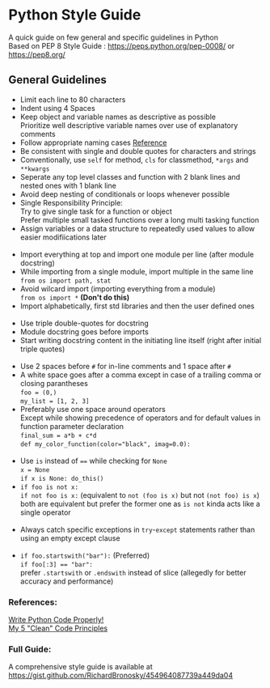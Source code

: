 # Python Style Guide
A quick guide on few general and specific guidelines in Python   
Based on PEP 8 Style Guide : https://peps.python.org/pep-0008/ or https://pep8.org/

## General Guidelines

* Limit each line to 80 characters
* Indent using 4 Spaces
* Keep object and variable names as descriptive as possible   
  Prioritize well descriptive variable names over use of explanatory comments
* Follow appropriate naming cases [Reference](https://github.com/Santosh-GS/programming-notes/blob/main/python_naming_cases.md)
* Be consistent with single and double quotes for characters and strings
* Conventionally, use `self` for method, `cls` for classmethod, `*args` and `**kwargs`
* Seperate any top level classes and function with 2 blank lines and nested ones with 1 blank line
* Avoid deep nesting of conditionals or loops whenever possible
* Single Responsibility Principle:   
  Try to give single task for a function or object   
  Prefer multiple small tasked functions over a long multi tasking function
* Assign variables or a data structure to repeatedly used values to allow easier modifiications later   
  <br>
* Import everything at top and import one module per line (after module docstring)
* While importing from a single module, import multiple in the same line  
  `from os import path, stat`
* Avoid wilcard import (importing everything from a module)  
  `from os import *` **(Don't do this)**
* Import alphabetically, first std libraries and then the user defined ones  
  <br>
* Use triple double-quotes for docstring
* Module docstring goes before imports
* Start writing docstring content in the initiating line itself (right after initial triple quotes)  
  <br>
* Use 2 spaces before `#` for in-line comments and 1 space after `#`
* A white space goes after a comma except in case of a trailing comma or closing parantheses   
  `foo = (0,)`  
  `my_list = [1, 2, 3]`
* Preferably use one space around operators  
  Except while showing precedence of operators and for default values in function parameter declaration  
  `final_sum = a*b + c*d`  
  `def my_color_function(color="black", imag=0.0):`   
  <br>
* Use `is` instead of `==` while checking for `None`  
  `x = None`  
  `if x is None: do_this()`
* `if foo is not x:`  
  `if not foo is x:` (equivalent to `not (foo is x)` but not `(not foo) is x`)  
  both are equivalent but prefer the former one as `is not` kinda acts like a single operator  
  <br>
* Always catch specific exceptions in `try`-`except` statements rather than using an empty except clause   
  <br>
* `if foo.startswith("bar"):`  (Preferred)  
  `if foo[:3] == "bar":`  
  prefer `.startswith` or `.endswith` instead of slice (allegedly for better accuracy and performance)  

### References:
[Write Python Code Properly!](https://www.youtube.com/watch?v=D4_s3q038I0)   
[My 5 "Clean" Code Principles](https://www.youtube.com/watch?v=kfyo-N-xAwE)   

### Full Guide:
A comprehensive style guide is available at https://gist.github.com/RichardBronosky/454964087739a449da04
